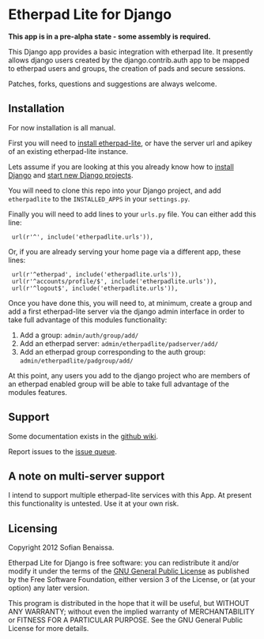 Etherpad Lite for Django
========================

__This app is in a pre-alpha state - some assembly is required.__

This Django app provides a basic integration with etherpad lite. It presently allows django users created by the django.contrib.auth app to be mapped to etherpad users and groups, the creation of pads and secure sessions.

Patches, forks, questions and suggestions are always welcome.

Installation
------------

For now installation is all manual.

First you will need to [install etherpad-lite](http://github.com/Pita/etherpad-lite/blob/master/README.md), or have the server url and apikey of an existing etherpad-lite instance.

Lets assume if you are looking at this you already know how to [install Django](https://docs.djangoproject.com/en/1.3/intro/install/) and [start new Django projects](https://docs.djangoproject.com/en/1.3/intro/tutorial01/). 

You will need to clone this repo into your Django project, and add `etherpadlite` to the `INSTALLED_APPS` in your `settings.py`.

Finally you will need to add lines to your `urls.py` file. You can either add this line:

     url(r'^', include('etherpadlite.urls')),

Or, if you are already serving your home page via a different app, these lines:

     url(r'^etherpad', include('etherpadlite.urls')),
     url(r'^accounts/profile/$', include('etherpadlite.urls')),
     url(r'^logout$', include('etherpadlite.urls')),

Once you have done this, you will need to, at minimum, create a group and add a first etherpad-lite server via the django admin interface in order to take full advantage of this modules functionality:

1. Add a group: `admin/auth/group/add/`
2. Add an etherpad server: `admin/etherpadlite/padserver/add/`
3. Add an etherpad group corresponding to the auth group: `admin/etherpadlite/padgroup/add/`

At this point, any users you add to the django project who are members of an etherpad enabled group will be able to take full advantage of the modules features.

Support
-------

Some documentation exists in the [github wiki](https://github.com/sfyn/django-etherpad-lite/wiki).

Report issues to the [issue queue](https://github.com/sfyn/django-etherpad-lite/issues).

A note on multi-server support
------------------------------

I intend to support multiple etherpad-lite services with this App. At present this functionality is untested. Use it at your own risk.

Licensing
---------

Copyright 2012 Sofian Benaissa.

Etherpad Lite for Django is free software: you can redistribute it and/or modify it under the terms of the [GNU General Public License](http://www.gnu.org/licenses/) as published by the Free Software Foundation, either version 3 of the License, or (at your option) any later version.

This program is distributed in the hope that it will be useful, but WITHOUT ANY WARRANTY; without even the implied warranty of MERCHANTABILITY or FITNESS FOR A PARTICULAR PURPOSE.  See the GNU General Public License for more details.
